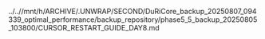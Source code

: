 ../..//mnt/h/ARCHIVE/.UNWRAP/SECOND/DuRiCore_backup_20250807_094339_optimal_performance/backup_repository/phase5_5_backup_20250805_103800/CURSOR_RESTART_GUIDE_DAY8.md